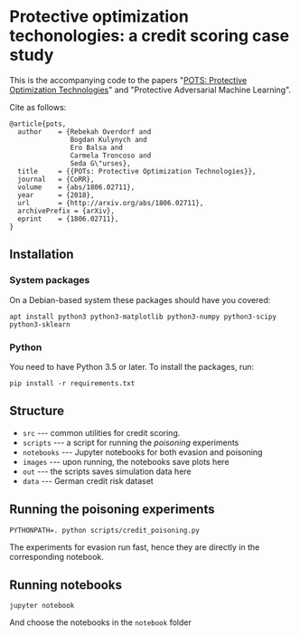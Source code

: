# Protective optimization techonologies: a credit scoring case study

This is the accompanying code to the papers "[POTS: Protective Optimization Technologies](https://arxiv.org/abs/1806.02711)" and "Protective Adversarial Machine Learning".

Cite as follows:
```
@article{pots,
  author    = {Rebekah Overdorf and
               Bogdan Kulynych and
               Ero Balsa and
               Carmela Troncoso and
               Seda G\"urses},
  title     = {{POTs: Protective Optimization Technologies}},
  journal   = {CoRR},
  volume    = {abs/1806.02711},
  year      = {2018},
  url       = {http://arxiv.org/abs/1806.02711},
  archivePrefix = {arXiv},
  eprint    = {1806.02711},
}
```


## Installation

### System packages
On a Debian-based system these packages should have you covered:
```
apt install python3 python3-matplotlib python3-numpy python3-scipy python3-sklearn
```

### Python
You need to have Python 3.5 or later. To install the packages, run:
```
pip install -r requirements.txt
```

## Structure

* `src` --- common utilities for credit scoring.
* `scripts` --- a script for running the _poisoning_ experiments
* `notebooks` --- Jupyter notebooks for both evasion and poisoning
* `images` --- upon running, the notebooks save plots here
* `out` --- the scripts saves simulation data here
* `data` --- German credit risk dataset

## Running the poisoning experiments

```
PYTHONPATH=. python scripts/credit_poisoning.py
```

The experiments for evasion run fast, hence they are directly in the corresponding notebook.

## Running notebooks

```
jupyter notebook
```
And choose the notebooks in the `notebook` folder
